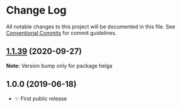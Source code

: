 # Change Log

All notable changes to this project will be documented in this file.
See [Conventional Commits](https://conventionalcommits.org) for commit guidelines.

## [1.1.39](https://gitlab.com/codsen/codsen/compare/helga@1.1.38...helga@1.1.39) (2020-09-27)

**Note:** Version bump only for package helga





## 1.0.0 (2019-06-18)

- ✨ First public release
